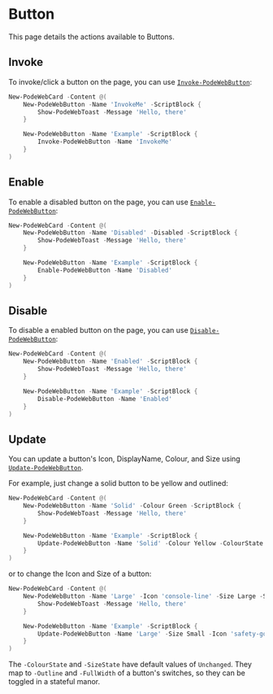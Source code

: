# Button

This page details the actions available to Buttons.

## Invoke

To invoke/click a button on the page, you can use [`Invoke-PodeWebButton`](../../../Functions/Actions/Invoke-PodeWebButton):

```powershell
New-PodeWebCard -Content @(
    New-PodeWebButton -Name 'InvokeMe' -ScriptBlock {
        Show-PodeWebToast -Message 'Hello, there'
    }

    New-PodeWebButton -Name 'Example' -ScriptBlock {
        Invoke-PodeWebButton -Name 'InvokeMe'
    }
)
```

## Enable

To enable a disabled button on the page, you can use [`Enable-PodeWebButton`](../../../Functions/Actions/Enable-PodeWebButton):

```powershell
New-PodeWebCard -Content @(
    New-PodeWebButton -Name 'Disabled' -Disabled -ScriptBlock {
        Show-PodeWebToast -Message 'Hello, there'
    }

    New-PodeWebButton -Name 'Example' -ScriptBlock {
        Enable-PodeWebButton -Name 'Disabled'
    }
)
```

## Disable

To disable a enabled button on the page, you can use [`Disable-PodeWebButton`](../../../Functions/Actions/Disable-PodeWebButton):

```powershell
New-PodeWebCard -Content @(
    New-PodeWebButton -Name 'Enabled' -ScriptBlock {
        Show-PodeWebToast -Message 'Hello, there'
    }

    New-PodeWebButton -Name 'Example' -ScriptBlock {
        Disable-PodeWebButton -Name 'Enabled'
    }
)
```

## Update

You can update a button's Icon, DisplayName, Colour, and Size using [`Update-PodeWebButton`](../../../Functions/Actions/Update-PodeWebButton).

For example, just change a solid button to be yellow and outlined:

```powershell
New-PodeWebCard -Content @(
    New-PodeWebButton -Name 'Solid' -Colour Green -ScriptBlock {
        Show-PodeWebToast -Message 'Hello, there'
    }

    New-PodeWebButton -Name 'Example' -ScriptBlock {
        Update-PodeWebButton -Name 'Solid' -Colour Yellow -ColourState Outline
    }
)
```

or to change the Icon and Size of a button:

```powershell
New-PodeWebCard -Content @(
    New-PodeWebButton -Name 'Large' -Icon 'console-line' -Size Large -ScriptBlock {
        Show-PodeWebToast -Message 'Hello, there'
    }

    New-PodeWebButton -Name 'Example' -ScriptBlock {
        Update-PodeWebButton -Name 'Large' -Size Small -Icon 'safety-goggles'
    }
)
```

The `-ColourState` and `-SizeState` have default values of `Unchanged`. They map to `-Outline` and `-FullWidth` of a button's switches, so they can be toggled in a stateful manor.

